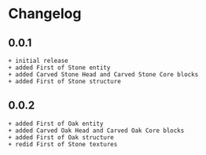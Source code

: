 # Changelog

## 0.0.1
    + initial release
    + added First of Stone entity
    + added Carved Stone Head and Carved Stone Core blocks
    + added First of Stone structure

## 0.0.2
    + added First of Oak entity
    + added Carved Oak Head and Carved Oak Core blocks
    + added First of Oak structure
    + redid First of Stone textures
